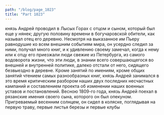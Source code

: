 ```yaml
---
path: "/blog/page_1023"
title: "Part 1023"
---
```


 князь Андрей проводил в Лысых Горах с отцом и сыном, который был еще у нянек; другую половину времени в богучаровской обители, как называл отец его деревню. Несмотря на выказанное им Пьеру равнодушие ко всем внешним событиям мира, он усердно следил за ними, получал много книг, и к удивлению своему замечал, когда к нему или к отцу его приезжали люди свежие из Петербурга, из самого водоворота жизни, что эти люди, в знании всего совершающегося во внешней и внутренней политике, далеко отстали от него, сидящего безвыездно в деревне.
Кроме занятий по имениям, кроме общих занятий чтением самых разнообразных книг, князь Андрей занимался в это время критическим разбором наших двух последних несчастных кампаний и составлением проекта об изменении наших военных уставов и постановлений.
Весною 1809-го года, князь Андрей поехал в рязанские имения своего сына, которого он был опекуном.
Пригреваемый весенним солнцем, он сидел в коляске, поглядывая на первую траву, первые листья березы и первые клубы
